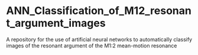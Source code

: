 # ANN_Classification_of_M12_resonant_argument_images
A repository for the use of artificial neural networks to automatically classify images of the resonant argument of the M1:2 mean-motion resonance
